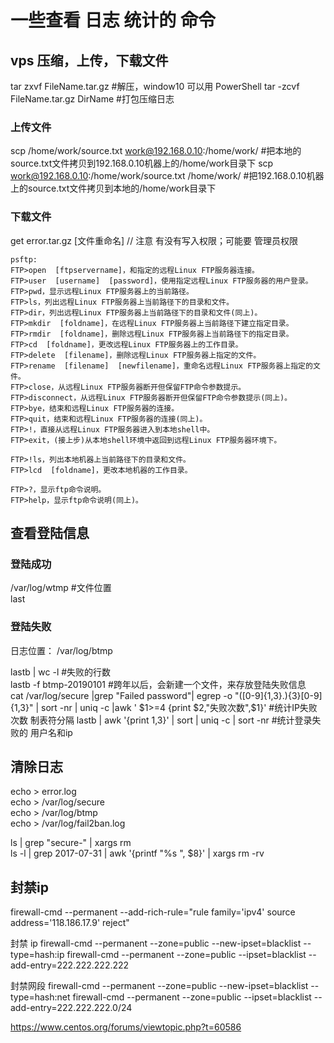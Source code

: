 # 一些查看 日志 统计的 命令

## vps 压缩，上传，下载文件

tar zxvf FileName.tar.gz    #解压，window10 可以用  PowerShell
tar -zcvf FileName.tar.gz DirName       #打包压缩日志

### 上传文件

scp /home/work/source.txt work@192.168.0.10:/home/work/   #把本地的source.txt文件拷贝到192.168.0.10机器上的/home/work目录下
scp work@192.168.0.10:/home/work/source.txt /home/work/   #把192.168.0.10机器上的source.txt文件拷贝到本地的/home/work目录下

### 下载文件

get error.tar.gz [文件重命名]       // 注意 有没有写入权限；可能要 管理员权限

```shell
psftp:
FTP>open  [ftpservername]，和指定的远程Linux FTP服务器连接｡
FTP>user  [username]  [password]，使用指定远程Linux FTP服务器的用户登录｡
FTP>pwd，显示远程Linux FTP服务器上的当前路径｡
FTP>ls，列出远程Linux FTP服务器上当前路径下的目录和文件｡
FTP>dir，列出远程Linux FTP服务器上当前路径下的目录和文件(同上)｡
FTP>mkdir  [foldname]，在远程Linux FTP服务器上当前路径下建立指定目录｡
FTP>rmdir  [foldname]，删除远程Linux FTP服务器上当前路径下的指定目录｡
FTP>cd  [foldname]，更改远程Linux FTP服务器上的工作目录｡
FTP>delete  [filename]，删除远程Linux FTP服务器上指定的文件｡
FTP>rename  [filename]  [newfilename]，重命名远程Linux FTP服务器上指定的文件｡
FTP>close，从远程Linux FTP服务器断开但保留FTP命令参数提示｡
FTP>disconnect，从远程Linux FTP服务器断开但保留FTP命令参数提示(同上)｡ 
FTP>bye，结束和远程Linux FTP服务器的连接。
FTP>quit，结束和远程Linux FTP服务器的连接(同上)。
FTP>!，直接从远程Linux FTP服务器进入到本地shell中｡
FTP>exit，(接上步)从本地shell环境中返回到远程Linux FTP服务器环境下｡

FTP>!ls，列出本地机器上当前路径下的目录和文件｡
FTP>lcd  [foldname]，更改本地机器的工作目录｡

FTP>?，显示ftp命令说明｡
FTP>help，显示ftp命令说明(同上)｡
```

## 查看登陆信息

### 登陆成功

/var/log/wtmp   #文件位置  
last  

### 登陆失败

日志位置： /var/log/btmp  

lastb | wc -l       #失败的行数  
lastb -f btmp-20190101      #跨年以后，会新建一个文件，来存放登陆失败信息  
cat /var/log/secure |grep "Failed password"| egrep -o "([0-9]{1,3}\.){3}[0-9]{1,3}" | sort -nr | uniq -c |awk ' $1>=4 {print $2,"失败次数",$1}'  #统计IP失败次数 制表符分隔
lastb | awk '{print $1,$3}' | sort | uniq -c | sort -nr    #统计登录失败的 用户名和ip

## 清除日志

echo > error.log  
echo > /var/log/secure  
echo > /var/log/btmp  
echo > /var/log/fail2ban.log  

ls | grep "secure-" | xargs rm  
ls -l | grep 2017-07-31 | awk '{printf "%s ", $8}' | xargs rm -rv

## 封禁ip

firewall-cmd --permanent --add-rich-rule="rule family='ipv4' source address='118.186.17.9' reject"

封禁 ip
firewall-cmd --permanent --zone=public --new-ipset=blacklist --type=hash:ip
firewall-cmd --permanent --zone=public --ipset=blacklist --add-entry=222.222.222.222

封禁网段
firewall-cmd --permanent --zone=public --new-ipset=blacklist --type=hash:net
firewall-cmd --permanent --zone=public --ipset=blacklist --add-entry=222.222.222.0/24


https://www.centos.org/forums/viewtopic.php?t=60586